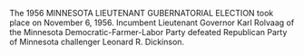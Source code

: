 The 1956 MINNESOTA LIEUTENANT GUBERNATORIAL ELECTION took place on November 6, 1956. Incumbent Lieutenant Governor Karl Rolvaag of the Minnesota Democratic-Farmer-Labor Party defeated Republican Party of Minnesota challenger Leonard R. Dickinson.
